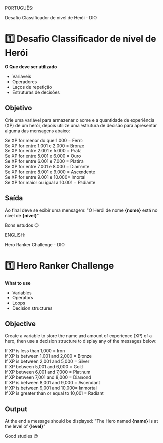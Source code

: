 PORTUGUÊS:

Desafio Classificador de nível de Herói - DIO

# 1️⃣ Desafio Classificador de nível de Herói

**O Que deve ser utilizado**

- Variáveis
- Operadores
- Laços de repetição
- Estruturas de decisões

## Objetivo
Crie uma variável para armazenar o nome e a quantidade de experiência (XP) de um herói, depois utilize uma estrutura de decisão para apresentar alguma das mensagens abaixo:

Se XP for menor do que 1.000 = Ferro </br>
Se XP for entre 1.001 e 2.000 = Bronze </br>
Se XP for entre 2.001 e 5.000 = Prata </br>
Se XP for entre 5.001 e 6.000 = Ouro </br>
Se XP for entre 6.001 e 7.000 = Platina </br>
Se XP for entre 7.001 e 8.000 = Diamante </br>
Se XP for entre 8.001 e 9.000 = Ascendente </br>
Se XP for entre 9.001 e 10.000= Imortal </br>
Se XP for maior ou igual a 10.001 = Radiante </br>

## Saída
Ao final deve se exibir uma mensagem: "O Herói de nome **{nome}** está no nível de **{nivel}**"

Bons estudos 😉

ENGLISH:

Hero Ranker Challenge - DIO

# 1️⃣ Hero Ranker Challenge
**What to use**

- Variables
- Operators
- Loops
- Decision structures

## Objective
Create a variable to store the name and amount of experience (XP) of a hero, then use a decision structure to display any of the messages below:

If XP is less than 1,000 = Iron </br>
If XP is between 1,001 and 2,000 = Bronze </br>
If XP is between 2,001 and 5,000 = Silver </br>
If XP between 5,001 and 6,000 = Gold </br>
If XP between 6,001 and 7,000 = Platinum </br>
If XP between 7,001 and 8,000 = Diamond </br>
If XP is between 8,001 and 9,000 = Ascendant </br>
If XP is between 9,001 and 10,000= Immortal </br>
If XP is greater than or equal to 10,001 = Radiant </br>

## Output
At the end a message should be displayed: "The Hero named **{name}** is at the level of **{level}**"

Good studies 😉